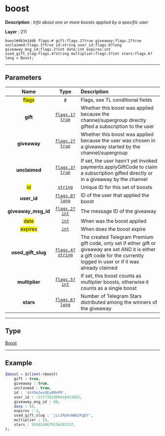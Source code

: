 # boost

**Description** : *Info about one or more boosts applied by a specific user*

**Layer** : 211

```tl
boost#4b3e14d6 flags:# gift:flags.1?true giveaway:flags.2?true unclaimed:flags.3?true id:string user_id:flags.0?long giveaway_msg_id:flags.2?int date:int expires:int used_gift_slug:flags.4?string multiplier:flags.5?int stars:flags.6?long = Boost;
```

---

## Parameters

| Name | Type | Description |
| :---: | :---: | :--- |
| <mark>flags</mark> | [`#`](type/#) | Flags, see TL conditional fields |
| **gift** | [`flags.1?true`](type/true) | Whether this boost was applied because the channel/supergroup directly gifted a subscription to the user |
| **giveaway** | [`flags.2?true`](type/true) | Whether this boost was applied because the user was chosen in a giveaway started by the channel/supergroup |
| **unclaimed** | [`flags.3?true`](type/true) | If set, the user hasn't yet invoked payments.applyGiftCode to claim a subscription gifted directly or in a giveaway by the channel |
| <mark>id</mark> | [`string`](type/string) | Unique ID for this set of boosts |
| **user_id** | [`flags.0?long`](type/long) | ID of the user that applied the boost |
| **giveaway_msg_id** | [`flags.2?int`](type/int) | The message ID of the giveaway |
| <mark>date</mark> | [`int`](type/int) | When was the boost applied |
| <mark>expires</mark> | [`int`](type/int) | When does the boost expire |
| **used_gift_slug** | [`flags.4?string`](type/string) | The created Telegram Premium gift code, only set if either gift or giveaway are set AND it is either a gift code for the currently logged in user or if it was already claimed |
| **multiplier** | [`flags.5?int`](type/int) | If set, this boost counts as multiplier boosts, otherwise it counts as a single boost |
| **stars** | [`flags.6?long`](type/long) | Number of Telegram Stars distributed among the winners of the giveaway |

---

## Type

[Boost](type/Boost)

---

## Example

```php
$boost = $client->boost(
	gift : true,
	giveaway : true,
	unclaimed : true,
	id : 'doYGmJwvUEy0MnPR',
	user_id : -5177362809918453982,
	giveaway_msg_id : 88,
	date : 58,
	expires : 3,
	used_gift_slug : 'jLs3PpHvNWb2FgEY',
	multiplier : 34,
	stars : 5938248670156283337,
);
```